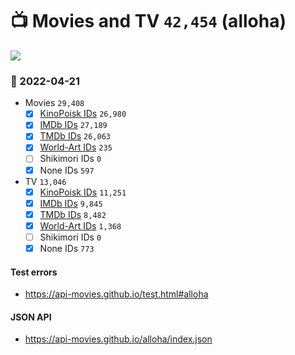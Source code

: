 # :tv: Movies and TV `42,454` (alloha)

<a href="https://API-Movies.github.io"><img src="https://API-Movies.github.io/banner.png?cache"></a>

### :date: 2022-04-21
- Movies `29,408`
  - [x] <a href="https://API-Movies.github.io/alloha/movie_kinopoisk_ids.json">KinoPoisk IDs</a> `26,980`
  - [x] <a href="https://API-Movies.github.io/alloha/movie_imdb_ids.json">IMDb IDs</a> `27,189`
  - [x] <a href="https://API-Movies.github.io/alloha/movie_tmdb_ids.json">TMDb IDs</a> `26,063`
  - [x] <a href="https://API-Movies.github.io/alloha/movie_world_art_ids.json">World-Art IDs</a> `235`
  - [ ] Shikimori IDs `0`
  - [x] None IDs `597`
- TV `13,046`
  - [x] <a href="https://API-Movies.github.io/alloha/tv_kinopoisk_ids.json">KinoPoisk IDs</a> `11,251`
  - [x] <a href="https://API-Movies.github.io/alloha/tv_imdb_ids.json">IMDb IDs</a> `9,845`
  - [x] <a href="https://API-Movies.github.io/alloha/tv_tmdb_ids.json">TMDb IDs</a> `8,482`
  - [x] <a href="https://API-Movies.github.io/alloha/tv_world_art_ids.json">World-Art IDs</a> `1,368`
  - [ ] Shikimori IDs `0`
  - [x] None IDs `773`
#### Test errors
- <a href='https://api-movies.github.io/test.html#alloha'>https://api-movies.github.io/test.html#alloha</a>
#### JSON API
- <a href='https://api-movies.github.io/alloha/index.json'>https://api-movies.github.io/alloha/index.json</a>
